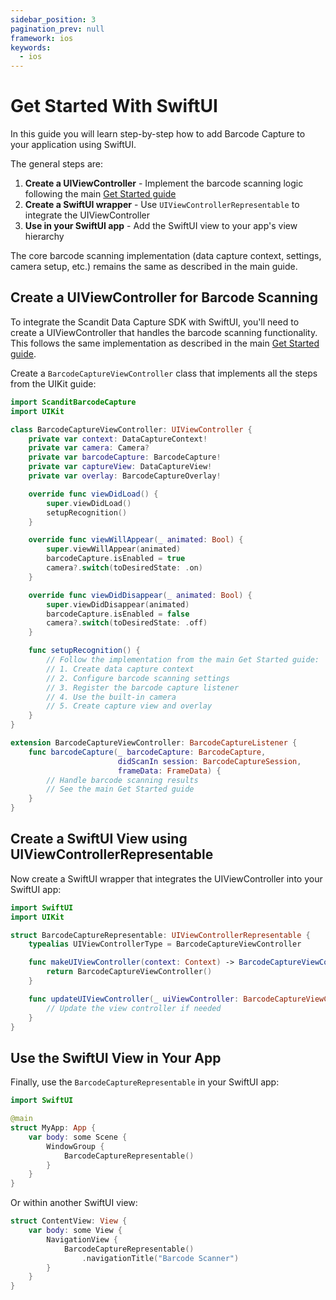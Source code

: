 ```yaml
---
sidebar_position: 3
pagination_prev: null
framework: ios
keywords:
  - ios
---
```


# Get Started With SwiftUI

In this guide you will learn step-by-step how to add Barcode Capture to your application using SwiftUI.

The general steps are:

1. **Create a UIViewController** - Implement the barcode scanning logic following the main [Get Started guide](./get-started.md)
2. **Create a SwiftUI wrapper** - Use `UIViewControllerRepresentable` to integrate the UIViewController
3. **Use in your SwiftUI app** - Add the SwiftUI view to your app's view hierarchy

The core barcode scanning implementation (data capture context, settings, camera setup, etc.) remains the same as described in the main guide.

## Create a UIViewController for Barcode Scanning

To integrate the Scandit Data Capture SDK with SwiftUI, you'll need to create a UIViewController that handles the barcode scanning functionality. This follows the same implementation as described in the main [Get Started guide](./get-started.md).

Create a `BarcodeCaptureViewController` class that implements all the steps from the UIKit guide:

```swift
import ScanditBarcodeCapture
import UIKit

class BarcodeCaptureViewController: UIViewController {
    private var context: DataCaptureContext!
    private var camera: Camera?
    private var barcodeCapture: BarcodeCapture!
    private var captureView: DataCaptureView!
    private var overlay: BarcodeCaptureOverlay!

    override func viewDidLoad() {
        super.viewDidLoad()
        setupRecognition()
    }

    override func viewWillAppear(_ animated: Bool) {
        super.viewWillAppear(animated)
        barcodeCapture.isEnabled = true
        camera?.switch(toDesiredState: .on)
    }

    override func viewDidDisappear(_ animated: Bool) {
        super.viewDidDisappear(animated)
        barcodeCapture.isEnabled = false
        camera?.switch(toDesiredState: .off)
    }

    func setupRecognition() {
        // Follow the implementation from the main Get Started guide:
        // 1. Create data capture context
        // 2. Configure barcode scanning settings 
        // 3. Register the barcode capture listener
        // 4. Use the built-in camera
        // 5. Create capture view and overlay
    }
}

extension BarcodeCaptureViewController: BarcodeCaptureListener {
    func barcodeCapture(_ barcodeCapture: BarcodeCapture,
                        didScanIn session: BarcodeCaptureSession,
                        frameData: FrameData) {
        // Handle barcode scanning results
        // See the main Get Started guide
    }
}
```

## Create a SwiftUI View using UIViewControllerRepresentable

Now create a SwiftUI wrapper that integrates the UIViewController into your SwiftUI app:

```swift
import SwiftUI
import UIKit

struct BarcodeCaptureRepresentable: UIViewControllerRepresentable {
    typealias UIViewControllerType = BarcodeCaptureViewController

    func makeUIViewController(context: Context) -> BarcodeCaptureViewController {
        return BarcodeCaptureViewController()
    }

    func updateUIViewController(_ uiViewController: BarcodeCaptureViewController, context: Context) {
        // Update the view controller if needed
    }
}
```

## Use the SwiftUI View in Your App

Finally, use the `BarcodeCaptureRepresentable` in your SwiftUI app:

```swift
import SwiftUI

@main
struct MyApp: App {
    var body: some Scene {
        WindowGroup {
            BarcodeCaptureRepresentable()
        }
    }
}
```

Or within another SwiftUI view:

```swift
struct ContentView: View {
    var body: some View {
        NavigationView {
            BarcodeCaptureRepresentable()
                .navigationTitle("Barcode Scanner")
        }
    }
}
```
